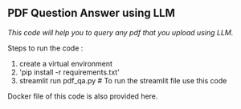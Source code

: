 ## PDF Question Answer using LLM

_This code will help you to query any pdf that you upload using LLM._


Steps to run the code :

1. create a virtual environment
2. 'pip install -r requirements.txt'
3. <scrip>streamlit run pdf_qa.py</script>       # To run the streamlit file use this code


Docker file of this code is also provided here. 
